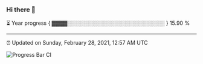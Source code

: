 ### Hi there 👋

⏳ Year progress { ▓▓▓▓░░░░░░░░░░░░░░░░░░░░░░░░░░ } 15.90 %

---

⏰ Updated on Sunday, February 28, 2021, 12:57 AM UTC

![Progress Bar CI](https://github.com/arthurbuhl/arthurbuhl/workflows/Progress%20Bar%20CI/badge.svg)
